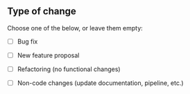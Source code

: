 ## Type of change

Choose one of the below, or leave them empty:

- [ ] Bug fix
- [ ] New feature proposal
- [ ] Refactoring (no functional changes)
- [ ] Non-code changes (update documentation, pipeline, etc.)

